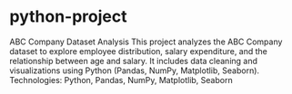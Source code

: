 # python-project
ABC Company Dataset Analysis  This project analyzes the ABC Company dataset to explore employee distribution, salary expenditure, and the relationship between age and salary. It includes data cleaning and visualizations using Python (Pandas, NumPy, Matplotlib, Seaborn).  Technologies: Python, Pandas, NumPy, Matplotlib, Seaborn
